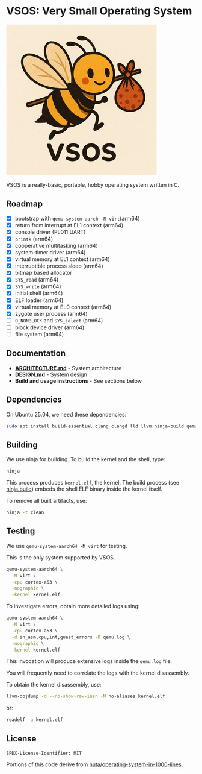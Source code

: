 # VSOS: Very Small Operating System

![Let's return to userspace!](vsos.png)

VSOS is a really-basic, portable, hobby operating system written in C.

## Roadmap

- [x] bootstrap with `qemu-system-aarch -M virt`(arm64)
- [x] return from interrupt at EL1 context (arm64)
- [x] console driver (PL011 UART)
- [x] `printk` (arm64)
- [x] cooperative multitasking (arm64)
- [x] system-timer driver (arm64)
- [x] virtual memory at EL1 context (arm64)
- [x] interruptible process sleep (arm64)
- [x] bitmap based allocator
- [x] `SYS_read` (arm64)
- [x] `SYS_write` (arm64)
- [x] initial shell (arm64)
- [X] ELF loader (arm64)
- [X] virtual memory at EL0 context (arm64)
- [X] zygote user process (arm64)
- [ ] `O_NONBLOCK` and `SYS_select` (arm64)
- [ ] block device driver (arm64)
- [ ] file system (arm64)

## Documentation

- **[ARCHITECTURE.md](ARCHITECTURE.md)** - System architecture
- **[DESIGN.md](DESIGN.md)** - System design
- **Build and usage instructions** - See sections below

## Dependencies

On Ubuntu 25.04, we need these dependencies:

```bash
sudo apt install build-essential clang clangd lld llvm ninja-build qemu-system-arm
```

## Building

We use ninja for building. To build the kernel and the shell, type:

```bash
ninja
```

This process produces `kernel.elf`, the kernel. The build process (see [ninja.build](ninja.build))
embeds the shell ELF binary inside the kernel itself.

To remove all built artifacts, use:

```bash
ninja -t clean
```

## Testing

We use `qemu-system-aarch64 -M virt` for testing.

This is the only system supported by VSOS.

```bash
qemu-system-aarch64 \
  -M virt \
  -cpu cortex-a53 \
  -nographic \
  -kernel kernel.elf
```

To investigate errors, obtain more detailed logs using:

```bash
qemu-system-aarch64 \
  -M virt \
  -cpu cortex-a53 \
  -d in_asm,cpu,int,guest_errors -D qemu.log \
  -nographic \
  -kernel kernel.elf
```

This invocation will produce extensive logs inside the `qemu.log` file.

You will frequently need to correlate the logs with the kernel disassembly.

To obtain the kernel disassembly, use:

```bash
llvm-objdump -d --no-show-raw-insn -M no-aliases kernel.elf
```

or:

```bash
readelf -a kernel.elf
```

## License

```
SPDX-License-Identifier: MIT
```

Portions of this code derive from [nuta/operating-system-in-1000-lines](
https://github.com/nuta/operating-system-in-1000-lines).
